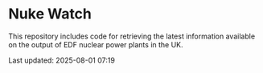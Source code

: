 # Nuke Watch

This repository includes code for retrieving the latest information available on the output of EDF nuclear power plants in the UK.

Last updated: 2025-08-01 07:19